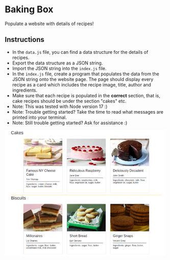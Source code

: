# Baking Box

Populate a website with details of recipes!

## Instructions

- In the `data.js` file, you can find a data structure for the details of recipes.
- Export the data structure as a JSON string.
- Import the JSON string into the `index.js` file.
- In the `index.js` file, create a program that populates the data from the JSON string onto the website page. The page should display every recipe as a card which includes the recipe image, title, author and ingredients.
- Make sure that each recipe is populated in the **correct** section, that is, cake recipes should be under the section "cakes" etc.
- Note: This was tested with Node version 17 :)
- Note: Trouble getting started? Take the time to read what messages are printed into your terminal.
- Note: Still trouble getting started? Ask for assistance :)

![Populated baked goods](images/bakery.png)
